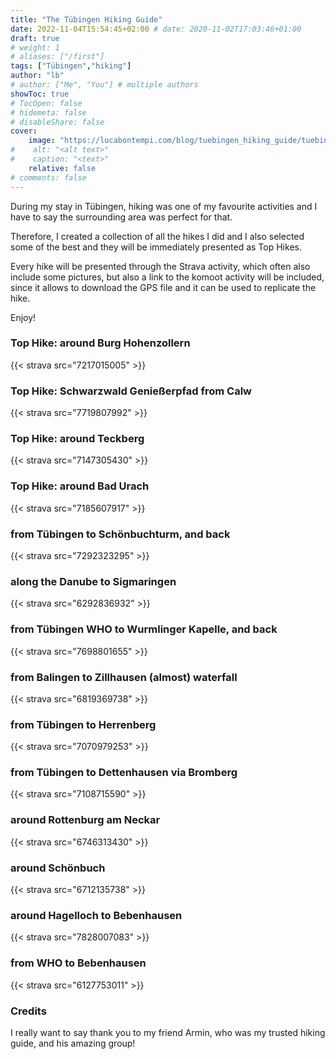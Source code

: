 ```yaml
---
title: "The Tübingen Hiking Guide"
date: 2022-11-04T15:54:45+02:00 # date: 2020-11-02T17:03:46+01:00
draft: true
# weight: 1
# aliases: ["/first"]
tags: ["Tübingen","hiking"]
author: "lb"
# author: ["Me", "You"] # multiple authors
showToc: true
# TocOpen: false
# hidemeta: false
# disableShare: false
cover:
    image: "https://lucabontempi.com/blog/tuebingen_hiking_guide/tuebingen_hiking_guide_1.JPG"
#    alt: "<alt text>"
#    caption: "<text>"
    relative: false
# comments: false
---
```

During my stay in Tübingen, hiking was one of my favourite activities and I have to say the surrounding area was perfect for that.

Therefore, I created a collection of all the hikes I did and I also selected some of the best and they will be immediately presented as Top Hikes. 

Every hike will be presented through the Strava activity, which often also include some pictures, but also a link to the komoot activity will be included, since it allows to download the GPS file and it can be used to replicate the hike.

Enjoy!

### Top Hike: around Burg Hohenzollern

{{< strava src="7217015005" >}}

### Top Hike: Schwarzwald Genießerpfad from Calw

{{< strava src="7719807992" >}}

### Top Hike: around Teckberg

{{< strava src="7147305430" >}}

### Top Hike: around Bad Urach

{{< strava src="7185607917" >}}

### from Tübingen to Schönbuchturm, and back

{{< strava src="7292323295" >}}

### along the Danube to Sigmaringen

{{< strava src="6292836932" >}}

### from Tübingen WHO to Wurmlinger Kapelle, and back

{{< strava src="7698801655" >}}

### from Balingen to Zillhausen (almost) waterfall

{{< strava src="6819369738" >}}

### from Tübingen to Herrenberg

{{< strava src="7070979253" >}}

### from Tübingen to Dettenhausen via Bromberg

{{< strava src="7108715590" >}}

### around Rottenburg am Neckar

{{< strava src="6746313430" >}}

### around Schönbuch

{{< strava src="6712135738" >}}

### around Hagelloch to Bebenhausen

{{< strava src="7828007083" >}}

### from WHO to Bebenhausen 

{{< strava src="6127753011" >}}


### Credits

I really want to say thank you to my friend Armin, who was my trusted hiking guide, and his amazing group!
